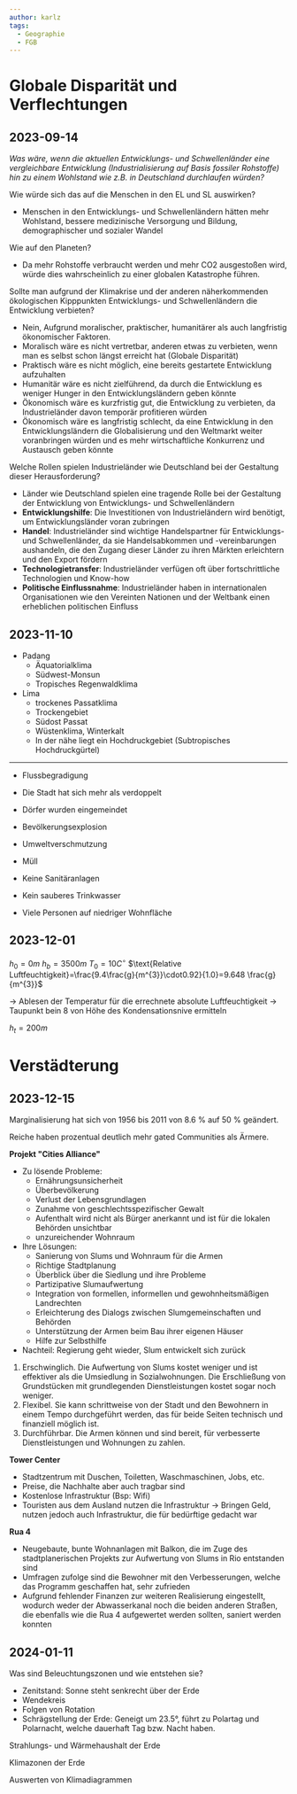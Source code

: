 ```yaml
---
author: karlz
tags:
  - Geographie
  - FGB
---
```


# Globale Disparität und Verflechtungen

## 2023-09-14

*Was wäre, wenn die aktuellen Entwicklungs- und Schwellenländer eine vergleichbare Entwicklung (Industrialisierung auf Basis fossiler Rohstoffe) hin zu einem Wohlstand wie z.B. in Deutschland durchlaufen würden?*

Wie würde sich das auf die Menschen in den EL und SL auswirken? 
- Menschen in den Entwicklungs- und Schwellenländern hätten mehr Wohlstand, bessere medizinische Versorgung und Bildung, demographischer und sozialer Wandel

Wie auf den Planeten?
- Da mehr Rohstoffe verbraucht werden und mehr CO2 ausgestoßen wird, würde dies wahrscheinlich zu einer globalen Katastrophe führen.

Sollte man aufgrund der Klimakrise und der anderen näherkommenden ökologischen Kipppunkten Entwicklungs- und Schwellenländern die Entwicklung verbieten?
- Nein, Aufgrund moralischer, praktischer, humanitärer als auch langfristig ökonomischer Faktoren.
- Moralisch wäre es nicht vertretbar, anderen etwas zu verbieten, wenn man es selbst schon längst erreicht hat (Globale Disparität)
- Praktisch wäre es nicht möglich, eine bereits gestartete Entwicklung aufzuhalten
- Humanitär wäre es nicht zielführend, da durch die Entwicklung es weniger Hunger in den Entwicklungsländern geben könnte
- Ökonomisch wäre es kurzfristig gut, die Entwicklung zu verbieten, da Industrieländer davon temporär profitieren würden
- Ökonomisch wäre es langfristig schlecht, da eine Entwicklung in den Entwicklungsländern die Globalisierung und den Weltmarkt weiter voranbringen würden und es mehr wirtschaftliche Konkurrenz und Austausch geben könnte

Welche Rollen spielen Industrieländer wie Deutschland bei der Gestaltung dieser Herausforderung?
- Länder wie Deutschland spielen eine tragende Rolle bei der Gestaltung der Entwicklung von Entwicklungs- und Schwellenländern
- **Entwicklungshilfe**: Die Investitionen von Industrieländern wird benötigt, um Entwicklungsländer voran zubringen
- **Handel**: Industrieländer sind wichtige Handelspartner für Entwicklungs- und Schwellenländer, da sie Handelsabkommen und -vereinbarungen aushandeln, die den Zugang dieser Länder zu ihren Märkten erleichtern und den Export fördern
- **Technologietransfer**: Industrieländer verfügen oft über fortschrittliche Technologien und Know-how
- **Politische Einflussnahme**: Industrieländer haben in internationalen Organisationen wie den Vereinten Nationen und der Weltbank einen erheblichen politischen Einfluss

## 2023-11-10

- Padang
	- Äquatorialklima
	- Südwest-Monsun
	- Tropisches Regenwaldklima
- Lima
	- trockenes Passatklima
	- Trockengebiet
	- Südost Passat
	- Wüstenklima, Winterkalt
	- In der nähe liegt ein Hochdruckgebiet (Subtropisches Hochdruckgürtel)

---

- Flussbegradigung
- Die Stadt hat sich mehr als verdoppelt
- Dörfer wurden eingemeindet
- Bevölkerungsexplosion

- Umweltverschmutzung
- Müll
- Keine Sanitäranlagen
- Kein sauberes Trinkwasser
- Viele Personen auf niedriger Wohnfläche

## 2023-12-01

$h_{0}=0m$
$h_{b}=3500m$
$T_{0}=10 C^{\circ}$
$\text{Relative Luftfeuchtigkeit}=\frac{9.4\frac{g}{m^{3}}\cdot0.92}{1.0}=9.648 \frac{g}{m^{3}}$

→ Ablesen der Temperatur für die errechnete absolute Luftfeuchtigkeit
→ Taupunkt bein 8 von Höhe des Kondensationsnive ermitteln

$h_{t}=200m$

# Verstädterung

## 2023-12-15

Marginalisierung hat sich von 1956 bis 2011 von 8.6 % auf 50 % geändert.

Reiche haben prozentual deutlich mehr gated Communities als Ärmere.

**Projekt "Cities Alliance"**
- Zu lösende Probleme:
	- Ernährungsunsicherheit
	- Überbevölkerung
	- Verlust der Lebensgrundlagen
	- Zunahme von geschlechtsspezifischer Gewalt
	- Aufenthalt wird nicht als Bürger anerkannt und ist für die lokalen Behörden unsichtbar
	- unzureichender Wohnraum
- Ihre Lösungen:
	- Sanierung von Slums und Wohnraum für die Armen
	- Richtige Stadtplanung
	- Überblick über die Siedlung und ihre Probleme
	- Partizipative Slumaufwertung
	- Integration von formellen, informellen und gewohnheitsmäßigen Landrechten
	- Erleichterung des Dialogs zwischen Slumgemeinschaften und Behörden
	- Unterstützung der Armen beim Bau ihrer eigenen Häuser
	- Hilfe zur Selbsthilfe
- Nachteil: Regierung geht wieder, Slum entwickelt sich zurück

1. Erschwinglich. Die Aufwertung von Slums kostet weniger und ist effektiver als die Umsiedlung in Sozialwohnungen. Die Erschließung von Grundstücken mit grundlegenden Dienstleistungen kostet sogar noch weniger.
2. Flexibel. Sie kann schrittweise von der Stadt und den Bewohnern in einem Tempo durchgeführt werden, das für beide Seiten technisch und finanziell möglich ist.
3. Durchführbar. Die Armen können und sind bereit, für verbesserte Dienstleistungen und Wohnungen zu zahlen.

**Tower Center**
- Stadtzentrum mit Duschen, Toiletten, Waschmaschinen, Jobs, etc.
- Preise, die Nachhalte aber auch tragbar sind
- Kostenlose Infrastruktur (Bsp: Wifi)
- Touristen aus dem Ausland nutzen die Infrastruktur → Bringen Geld, nutzen jedoch auch Infrastruktur, die für bedürftige gedacht war

**Rua 4**
- Neugebaute, bunte Wohnanlagen mit Balkon, die im Zuge des stadtplanerischen Projekts zur Aufwertung von Slums in Rio entstanden sind
- Umfragen zufolge sind die Bewohner mit den Verbesserungen, welche das Programm geschaffen hat, sehr zufrieden
- Aufgrund fehlender Finanzen zur weiteren Realisierung eingestellt, wodurch weder der Abwasserkanal noch die beiden anderen Straßen, die ebenfalls wie die Rua 4 aufgewertet werden sollten, saniert werden konnten

## 2024-01-11

Was sind Beleuchtungszonen und wie entstehen sie?
- Zenitstand: Sonne steht senkrecht über der Erde
- Wendekreis
- Folgen von Rotation
- Schrägstellung der Erde: Geneigt um 23.5°, führt zu Polartag und Polarnacht, welche dauerhaft Tag bzw. Nacht haben.

Strahlungs- und Wärmehaushalt der Erde

Klimazonen der Erde

Auswerten von Klimadiagrammen